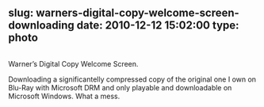 slug: warners-digital-copy-welcome-screen-downloading
date: 2010-12-12 15:02:00
type: photo
---

<a href="http://www.wbdigitalcopy.com/inception/de-at"><img src="{{@asset.url swerner/tumblr/2010-12-12-warners-digital-copy-welcome-screen-downloading-15c3e2ae8e.png}}" alt=""/></a>

Warner’s Digital Copy Welcome Screen.

 Downloading a significantelly compressed copy of the original one I own on Blu-Ray with Microsoft DRM and only playable and downloadable on Microsoft Windows. What a mess.
